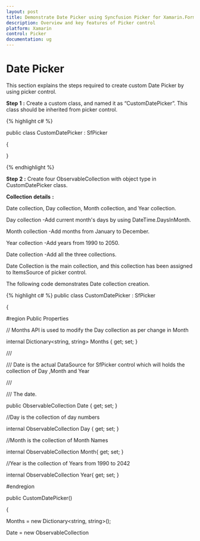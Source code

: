 ```yaml
---
layout: post
title: Demonstrate Date Picker using Syncfusion Picker for Xamarin.Forms
description: Overview and key features of Picker control
platform: Xamarin
control: Picker
documentation: ug
---
```



# Date Picker

This section explains the steps required to create custom Date Picker by using picker control.

**Step** **1** **:** Create a custom class, and named it as “CustomDatePicker”. This class should be inherited from picker control.

{% highlight c# %}

public class CustomDatePicker : SfPicker

{

}

{% endhighlight %}

**Step** **2** **:** Create four ObservableCollection with object type in CustomDatePicker class. 

**Collection** **details** **:** 

Date collection, Day collection, Month collection, and Year collection.

Day collection -Add current month's days by using DateTime.DaysInMonth.

Month collection -Add months from January to December.

Year collection -Add years from  1990 to 2050.

Date collection -Add all the three collections.

Date Collection is the main collection, and this collection has been assigned to ItemsSource of picker control.

The following code demonstrates Date collection creation.

{% highlight c# %}
public class CustomDatePicker : SfPicker

{

#region Public Properties

// Months API is used to modify the Day collection as per change in Month

internal Dictionary<string, string> Months { get; set; }

/// <summary>

/// Date is the actual DataSource for SfPicker control which will holds the collection of Day ,Month and Year

/// </summary>

/// <value>The date.</value>

public ObservableCollection<object> Date { get; set; }

//Day is the collection of day numbers

internal ObservableCollection<object> Day { get; set; }

//Month is the collection of Month Names

internal ObservableCollection<object> Month{ get; set; }

//Year is the collection of Years from 1990 to 2042

internal ObservableCollection<object> Year{ get; set; }

#endregion

public CustomDatePicker()

{

Months = new Dictionary<string, string>();

Date = new ObservableCollection<object>();

Day = new ObservableCollection<object>();

Month = new ObservableCollection<object>();

Year = new ObservableCollection<object>();

PopulateDateCollection();

this.ItemsSource = Date;

}

private void PopulateDateCollection()

{

//populate months

for (int i = 1; i < 13; i++)

{

if (!Months.ContainsKey(CultureInfo.CurrentCulture.DateTimeFormat.GetMonthName(i).Substring(0, 3)))

Months.Add(CultureInfo.CurrentCulture.DateTimeFormat.GetMonthName(i).Substring(0, 3), CultureInfo.CurrentCulture.DateTimeFormat.GetMonthName(i));

Month.Add(CultureInfo.CurrentCulture.DateTimeFormat.GetMonthName(i).Substring(0, 3));

}

//populate year

for (int i = 1990; i < 2050; i++)

{

Year.Add(i.ToString());

}

//populate Days

for (int i = 1; i <= DateTime.DaysInMonth(DateTime.Now.Year, DateTime.Now.Month); i++)

{

if (i < 10)

{

Day.Add("0" + i);

}

else

Day.Add(i.ToString());

}

Date.Add(Month);

Date.Add(Day);

Date.Add(Year);

}

}

{% endhighlight %}

**Step** **3** **:** Update the day value based on month and year values by using Selection changed event of picker control. Since the days of each month differs, you should handle this collection.

{% highlight c# %}
public CustomDatePicker()

{



//hook selection changed event

this.SelectionChanged += CustomDatePicker_SelectionChanged;

}

private void CustomDatePicker_SelectionChanged(object sender, SelectionChangedEventArgs e)

{

UpdateDays(Date, e);

}

//Update days method is used to alter the Date collection as per selection change in Month column(if Feb is Selected day collection has value from 1 to 28)

public void UpdateDays(ObservableCollection<object> Date, SelectionChangedEventArgs e)

{

Device.BeginInvokeOnMainThread(() =>

{

        if (Date.Count == 3)
        {
            bool flag = false;
            if (e.OldValue != null && e.NewValue != null && (e.OldValue as ObservableCollection<object>).Count == 3 && (e.NewValue as ObservableCollection<object>).Count== 3 )
            {
                if (!object.Equals((e.OldValue as IList)[0], (e.NewValue as IList)[0]))
                {
                    flag = true;
                }
                if (!object.Equals((e.OldValue as IList)[2], (e.NewValue as IList)[2]))
                {
                    flag = true;
                }
            }

            if (flag)
            {

                ObservableCollection<object> days = new ObservableCollection<object>();
                int month = DateTime.ParseExact(Months[(e.NewValue as IList)[0].ToString()], "MMMM", CultureInfo.InvariantCulture).Month;
                int year = int.Parse((e.NewValue as IList)[2].ToString());
                for (int j = 1; j <= DateTime.DaysInMonth(year, month); j++)
                {
                    if (j < 10)
                    {
                        days.Add("0" + j);
                    }
                    else
                        days.Add(j.ToString());
                }
                ObservableCollection<object> PreviousValue = new ObservableCollection<object>();

                foreach (var item in e.NewValue as IList)
                {
                    PreviousValue.Add(item);
                }
                if (days.Count > 0)
                {
                    Date.RemoveAt(1);
                    Date.Insert(1, days);
                }

                if ((Date[1] as IList).Contains(PreviousValue[1]))
                {
                    this.SelectedItem = PreviousValue;
                }
                else
                {
                    PreviousValue[1] = (Date[1] as IList)[(Date[1] as IList).Count - 1];
                    this.SelectedItem = PreviousValue;
                }
            }
        }
});

}

{% endhighlight %}

**Step** **4** **:** Define each column headers “Day”, “Month”, and “Year” by using ColumnHeaderText property of picker control. The following code demonstrates how to define header for each column of picker control.

{% highlight c# %}
public class CustomDatePicker : SfPicker

{

/// <summary>

/// Headers API is holds the column name for every column in date picker

/// </summary>

/// <value>The Headers.</value>

public ObservableCollection<string> Headers { get; set; }

public CustomDatePicker()

{

Headers = new ObservableCollection<string>();

Headers.Add("Month");

Headers.Add("Day");

Headers.Add("Year");

//SfPicker header text

HeaderText = "Date Picker";



// Column header text collection

this.ColumnHeaderText = Headers;

}

}

{% endhighlight %}

**Step** **5** **:** Finally, enable the picker header, Column header, and footer by using ShowHeader,ShowFooter and ShowColumnHeader properties.

{% highlight c# %}
public CustomDatePicker()

{



//Enable Footer

ShowFooter = true;

//Enable SfPicker Header

ShowHeader = true;

//Enable Column Header of SfPicker

ShowColumnHeader = true;

}

{% endhighlight %}

**Step** **6** **:** Add the CustomDatePicker control in main XAML page. Please refer the following code snippets.

{% tabs %}
{% highlight xaml %}
<ContentPage

x:Class="DatePicker.DatePickerPage"

xmlns="http://xamarin.com/schemas/2014/forms"

xmlns:x="http://schemas.microsoft.com/winfx/2009/xaml"

xmlns:local="clr-namespace:DatePicker"

xmlns:picker="clr-namespace:Syncfusion.SfPicker.XForms;assembly=Syncfusion.SfPicker.XForms">

<ContentPage.BindingContext>

<local:DatePickerViewModel />

</ContentPage.BindingContext>

<Grid>

<Button

Clicked="Button_Clicked"

HeightRequest="30"

HorizontalOptions="Center"

Text="Show Picker"

VerticalOptions="Center"

WidthRequest="200" />

<local:CustomDatePicker

x:Name="date"

ColumnHeaderHeight="40"

HorizontalOptions="Center"

PickerHeight="400"

PickerMode="Dialog"

PickerWidth="300"

SelectedItem="{Binding StartDate}"

VerticalOptions="Center" />

</Grid>

</ContentPage>

{% endhighlight %}


{% highlight c# %}
public partial class DatePickerPage : ContentPage

{

public DatePickerPage()

{

InitializeComponent();

}

private void Button_Clicked(object sender, EventArgs e)

{

date.IsOpen = !date.IsOpen;

}

}

{% endhighlight %}
{% endtabs %}

The following screenshot illustrates the output of above code snippets.

![DatePicker image](images/datepicker_img1.jpeg)


You can download the DatePicker sample for reference from the following link.

Sample link: [DatePicker](http://www.syncfusion.com/downloads/support/directtrac/general/ze/DatePicker-1318140480.zip)

